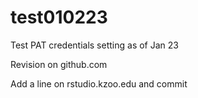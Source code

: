 # test010223
Test PAT credentials setting as of Jan 23

Revision on github.com

Add a line on rstudio.kzoo.edu and commit
